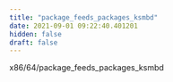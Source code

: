 ```yaml
---
title: "package_feeds_packages_ksmbd"
date: 2021-09-01 09:22:40.401201
hidden: false
draft: false
---
```


x86/64/package_feeds_packages_ksmbd

